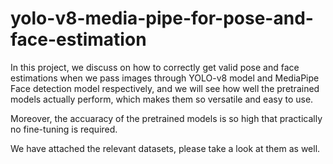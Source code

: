 # yolo-v8-media-pipe-for-pose-and-face-estimation
In this project, we discuss on how to correctly get valid pose and face estimations when we pass images through YOLO-v8 model and MediaPipe Face detection model respectively,
and we will see how well the pretrained models actually perform, which makes them so versatile and easy to use. 

Moreover, the accuaracy of the pretrained models is so high that practically no fine-tuning is required.

We have attached the relevant datasets, please take a look at them as well. 
